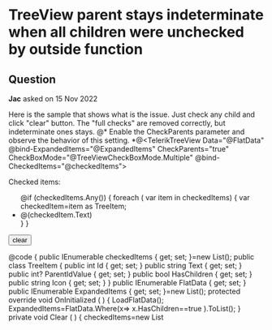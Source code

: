 # TreeView parent stays indeterminate when all children were unchecked by outside function

## Question

**Jac** asked on 15 Nov 2022

Here is the sample that shows what is the issue. Just check any child and click "clear" button. The "full checks" are removed correctly, but indeterminate ones stays. @* Enable the CheckParents parameter and observe the behavior of this setting. *@<TelerikTreeView Data="@FlatData" @bind-ExpandedItems="@ExpandedItems" CheckParents="true" CheckBoxMode="@TreeViewCheckBoxMode.Multiple" @bind-CheckedItems="@checkedItems">
<TreeViewBindings>
<TreeViewBinding IdField="Id" ParentIdField="ParentIdValue" TextField="Text" HasChildrenField="HasChildren" IconField="Icon" />
</TreeViewBindings>
</TelerikTreeView>

<div>
Checked items:
<ul>
@if (checkedItems.Any())
{ foreach ( var item in checkedItems)
{ var checkedItem=item as TreeItem;
<li>
<span>
<TelerikIcon Icon="@checkedItem.Icon"></TelerikIcon>
</span>
<span>
@(checkedItem.Text)
</span>
</li>
}
}
</ul>
<button @onclick="Clear">clear</button>
</div>

@code { public IEnumerable <object> checkedItems { get; set; }=new List<object>(); public class TreeItem { public int Id { get; set; } public string Text { get; set; } public int? ParentIdValue { get; set; } public bool HasChildren { get; set; } public string Icon { get; set; }
} public IEnumerable<TreeItem> FlatData { get; set; } public IEnumerable <object> ExpandedItems { get; set; }=new List<TreeItem>(); protected override void OnInitialized ( ) {
LoadFlatData();
ExpandedItems=FlatData.Where(x=> x.HasChildren==true ).ToList();
} private void Clear ( ) {
checkedItems=new List<object>();
StateHasChanged();
} private void LoadFlatData ( ) {
List<TreeItem> items=new List<TreeItem>();

items.Add( new TreeItem()
{
Id=1,
Text="Project",
ParentIdValue=null,
HasChildren=true,
Icon="folder" });

items.Add( new TreeItem()
{
Id=2,
Text="Design",
ParentIdValue=1,
HasChildren=true,
Icon="brush" });
items.Add( new TreeItem()
{
Id=3,
Text="Implementation",
ParentIdValue=1,
HasChildren=true,
Icon="folder" });

items.Add( new TreeItem()
{
Id=4,
Text="site.psd",
ParentIdValue=2,
HasChildren=false,
Icon="psd" });
items.Add( new TreeItem()
{
Id=5,
Text="index.js",
ParentIdValue=3,
HasChildren=false,
Icon="js" });
items.Add( new TreeItem()
{
Id=6,
Text="index.html",
ParentIdValue=3,
HasChildren=false,
Icon="html" });
items.Add( new TreeItem()
{
Id=7,
Text="styles.css",
ParentIdValue=3,
HasChildren=false,
Icon="css" });

FlatData=items;
}
} Am I doing something wrong?

## Answer

**Dimo** answered on 18 Nov 2022

Hi Jacek, Indeed, this is a known issue with the TreeView checkboxes. The linked page contains a workaround - I hope it works for you. I also voted on your behalf to bump the item's priority. Regards, Dimo Progress Telerik
